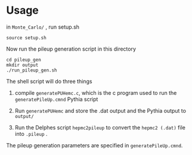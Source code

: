 # Usage

in `Monte_Carlo/` , run setup.sh
```
source setup.sh
```
Now run the pileup generation script in this directory
```
cd pileup_gen
mkdir output
./run_pileup_gen.sh
```
The shell script will do three things

1) compile `generatePUHemc.c`, which is the c program used to run the `generatePileUp.cmnd` Pythia script

2) Run `generatePUHemc` and store the .dat output and the Pythia output to `output/`

3) Run the Delphes script `hepmc2pileup` to convert the `hepmc2 (.dat)` file into `.pileup` .

The pileup generation parameters are specified in `generatePileUp.cmnd`. 
